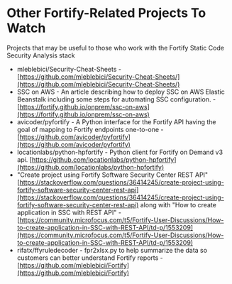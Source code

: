 # Other Fortify-Related Projects To Watch  

Projects that may be useful to those who work with the Fortify Static Code Security Analysis stack  

* mleblebici/Security-Cheat-Sheets - [https://github.com/mleblebici/Security-Cheat-Sheets/](https://github.com/mleblebici/Security-Cheat-Sheets/)  
* SSC on AWS - An article describing how to deploy SSC on AWS Elastic Beanstalk including some steps for automating SSC configuration. - [https://fortify.github.io/onprem/ssc-on-aws](https://fortify.github.io/onprem/ssc-on-aws)  
* avicoder/pyfortify - A Python interface for the Fortify API having the goal of mapping to Fortify endpoints one-to-one - [https://github.com/avicoder/pyfortify](https://github.com/avicoder/pyfortify)  
* locationlabs/python-hpfortify - Python client for Fortify on Demand v3 api.  [https://github.com/locationlabs/python-hpfortify](https://github.com/locationlabs/python-hpfortify)  
* "Create project using Fortify Software Security Center REST API" [https://stackoverflow.com/questions/36414245/create-project-using-fortify-software-security-center-rest-api](https://stackoverflow.com/questions/36414245/create-project-using-fortify-software-security-center-rest-api) along with "How to create application in SSC with REST API" - [https://community.microfocus.com/t5/Fortify-User-Discussions/How-to-create-application-in-SSC-with-REST-API/td-p/1553209](https://community.microfocus.com/t5/Fortify-User-Discussions/How-to-create-application-in-SSC-with-REST-API/td-p/1553209)  
* rifatx/ffyruledecoder - fpr2xlsx.py to help summarize the data so customers can better understand Fortify reports - [https://github.com/mleblebici/Fortify](https://github.com/mleblebici/Fortify)  

